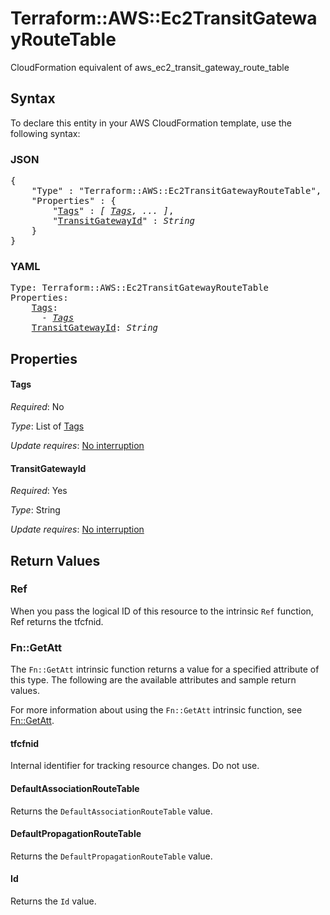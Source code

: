 # Terraform::AWS::Ec2TransitGatewayRouteTable

CloudFormation equivalent of aws_ec2_transit_gateway_route_table

## Syntax

To declare this entity in your AWS CloudFormation template, use the following syntax:

### JSON

<pre>
{
    "Type" : "Terraform::AWS::Ec2TransitGatewayRouteTable",
    "Properties" : {
        "<a href="#tags" title="Tags">Tags</a>" : <i>[ <a href="tags.md">Tags</a>, ... ]</i>,
        "<a href="#transitgatewayid" title="TransitGatewayId">TransitGatewayId</a>" : <i>String</i>
    }
}
</pre>

### YAML

<pre>
Type: Terraform::AWS::Ec2TransitGatewayRouteTable
Properties:
    <a href="#tags" title="Tags">Tags</a>: <i>
      - <a href="tags.md">Tags</a></i>
    <a href="#transitgatewayid" title="TransitGatewayId">TransitGatewayId</a>: <i>String</i>
</pre>

## Properties

#### Tags

_Required_: No

_Type_: List of <a href="tags.md">Tags</a>

_Update requires_: [No interruption](https://docs.aws.amazon.com/AWSCloudFormation/latest/UserGuide/using-cfn-updating-stacks-update-behaviors.html#update-no-interrupt)

#### TransitGatewayId

_Required_: Yes

_Type_: String

_Update requires_: [No interruption](https://docs.aws.amazon.com/AWSCloudFormation/latest/UserGuide/using-cfn-updating-stacks-update-behaviors.html#update-no-interrupt)

## Return Values

### Ref

When you pass the logical ID of this resource to the intrinsic `Ref` function, Ref returns the tfcfnid.

### Fn::GetAtt

The `Fn::GetAtt` intrinsic function returns a value for a specified attribute of this type. The following are the available attributes and sample return values.

For more information about using the `Fn::GetAtt` intrinsic function, see [Fn::GetAtt](https://docs.aws.amazon.com/AWSCloudFormation/latest/UserGuide/intrinsic-function-reference-getatt.html).

#### tfcfnid

Internal identifier for tracking resource changes. Do not use.

#### DefaultAssociationRouteTable

Returns the <code>DefaultAssociationRouteTable</code> value.

#### DefaultPropagationRouteTable

Returns the <code>DefaultPropagationRouteTable</code> value.

#### Id

Returns the <code>Id</code> value.

